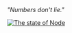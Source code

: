 *"Numbers don't lie."*
 
[![The state of Node][id_2]][id_1]
 
[id_1]: http://strongloop.com/community/nodejs-infographic
[id_2]: http://strongloop.com/images/nodejs_infographic.jpg
